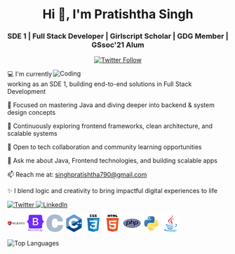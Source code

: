 <h1 align="center">Hi 👋, I'm Pratishtha Singh</h1> <h3 align="center">SDE 1 | Full Stack Developer | Girlscript Scholar | GDG Member | GSsoc'21 Alum</h3> <p align="center"> <a href="https://twitter.com/dreamerrr33" target="_blank"> <img src="https://img.shields.io/twitter/follow/dreamerrr33?logo=twitter&style=for-the-badge" alt="Twitter Follow"> </a> </p> <img align="right" alt="Coding" width="400" src="https://png.pngtree.com/png-clipart/20190922/original/pngtree-overlooking-the-programmers-office-work-png-image_4774976.jpg">

💻 I'm currently working as an SDE 1, building end-to-end solutions in Full Stack Development

🔭 Focused on mastering Java and diving deeper into backend & system design concepts

🌱 Continuously exploring frontend frameworks, clean architecture, and scalable systems

🤝 Open to tech collaboration and community learning opportunities

💬 Ask me about Java, Frontend technologies, and building scalable apps

📫 Reach me at: singhpratishtha790@gmail.com

✨ I blend logic and creativity to bring impactful digital experiences to life


<p align="left"> <a href="https://twitter.com/dreamerrr33" target="_blank"> <img src="https://cdn.jsdelivr.net/npm/simple-icons@v3/icons/twitter.svg" alt="Twitter" width="30" height="30"> </a> <a href="https://linkedin.com/in/pratishtha-singh" target="_blank"> <img src="https://cdn.jsdelivr.net/npm/simple-icons@v3/icons/linkedin.svg" alt="LinkedIn" width="30" height="30"> </a> </p>



<p align="left"> <a href="https://angular.io" target="_blank"><img src="https://raw.githubusercontent.com/devicons/devicon/master/icons/angularjs/angularjs-original-wordmark.svg" alt="AngularJS" width="40" height="40"/></a> <a href="https://getbootstrap.com" target="_blank"><img src="https://raw.githubusercontent.com/devicons/devicon/master/icons/bootstrap/bootstrap-plain-wordmark.svg" alt="Bootstrap" width="40" height="40"/></a> <a href="https://www.cprogramming.com/" target="_blank"><img src="https://raw.githubusercontent.com/devicons/devicon/master/icons/c/c-original.svg" alt="C" width="40" height="40"/></a> <a href="https://www.w3schools.com/cpp/" target="_blank"><img src="https://raw.githubusercontent.com/devicons/devicon/master/icons/cplusplus/cplusplus-original.svg" alt="C++" width="40" height="40"/></a> <a href="https://www.w3schools.com/css/" target="_blank"><img src="https://raw.githubusercontent.com/devicons/devicon/master/icons/css3/css3-original-wordmark.svg" alt="CSS3" width="40" height="40"/></a> <a href="https://www.w3.org/html/" target="_blank"><img src="https://raw.githubusercontent.com/devicons/devicon/master/icons/html5/html5-original-wordmark.svg" alt="HTML5" width="40" height="40"/></a> <a href="https://www.php.net" target="_blank"><img src="https://raw.githubusercontent.com/devicons/devicon/master/icons/php/php-original.svg" alt="PHP" width="40" height="40"/></a> <a href="https://www.python.org" target="_blank"><img src="https://raw.githubusercontent.com/devicons/devicon/master/icons/python/python-original.svg" alt="Python" width="40" height="40"/></a> <a href="https://www.java.com" target="_blank"><img src="https://raw.githubusercontent.com/devicons/devicon/master/icons/java/java-original.svg" alt="Java" width="40" height="40"/></a> </p>

<p align="left"> <img src="https://github-readme-stats.vercel.app/api/top-langs?username=pratishtha33&show_icons=true&locale=en&layout=compact" alt="Top Languages" /> </p>

